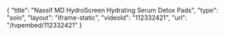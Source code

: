 {
    "title": "Nassif MD HydroScreen Hydrating Serum   Detox Pads",
    "type": "solo",
    "layout": "iframe-static",
    "videoId": "112332421",
    "url": "\/tvpembed\/112332421"
}
